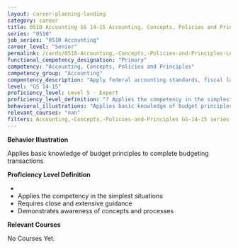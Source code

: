 ```yaml
---
layout: career-planning-landing
category: career
title: 0510 Accounting GS 14-15 Accounting, Concepts, Policies and Principles
series: "0510"
job_series: "0510 Accounting"
career_level: "Senior"
permalink: /cards/0510-Accounting,-Concepts,-Policies-and-Principles-Level-5---Expert/
functional_competency_designation: "Primary"
competency: "Accounting, Concepts, Policies and Principles"
competency_group: "Accounting"
compentency_description: "Apply federal accounting standards, fiscal law, policies, regulations, principles, standards, internal controls and procedures to financial management activities."
level: "GS 14-15"
proficiency_level: Level 5 - Expert
proficiency_level_definition: "? Applies the competency in the simplest situations ? Requires close and extensive guidance ? Demonstrates awareness of concepts and processes"
behavioral_illustrations: "Applies basic knowledge of budget principles to complete budgeting transactions"
relevant_courses: "nan"
filters: Accounting,-Concepts,-Policies-and-Principles GS-14-15 series-0510
---
```


<div id="cfo-card-content-behavioral-illustrations" class="cfo-inner-card-content">
<p><b>Behavior Illustration</b></p>
<p>Applies basic knowledge of budget principles to complete budgeting transactions</p>
</div>

<div id="cfo-card-content-proficiency-level-definition" class="cfo-inner-card-content">

<p><b>Proficiency Level Definition</b></p>
<ul><li></li>
<li>Applies the competency in the simplest situations</li>
<li>Requires close and extensive guidance</li>
<li>Demonstrates awareness of concepts and processes</li>
</ul></div>

<div id="cfo-card-content-relevant-courses" class="cfo-inner-card-content">
<p><b>Relevant Courses</b></p>
<div class="cfo-courses-outer">
<div class="cfo-courses-inner">No Courses Yet.</div>
</div>
</div>
